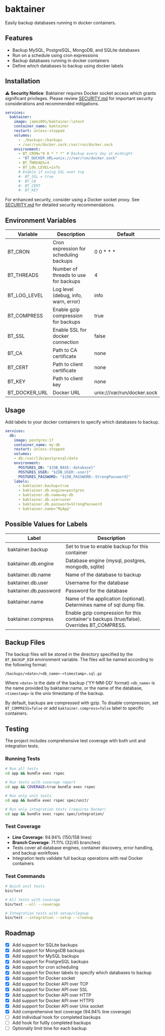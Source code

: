 # baktainer
Easily backup databases running in docker containers.
## Features
- Backup MySQL, PostgreSQL, MongoDB, and SQLite databases
- Run on a schedule using cron expressions
- Backup databases running in docker containers
- Define which databases to backup using docker labels
## Installation

⚠️ **Security Notice**: Baktainer requires Docker socket access which grants significant privileges. Please review [SECURITY.md](SECURITY.md) for important security considerations and recommended mitigations.

```yaml
services:
  baktainer:
    image: jamez001/baktainer:latest
    container_name: baktainer
    restart: unless-stopped
    volumes:
      - ./backups:/backups
      - /var/run/docker.sock:/var/run/docker.sock
    environment:
      - BT_CRON="0 0 * * *" # Backup every day at midnight
      - "BT_DOCKER_URL=unix:///var/run/docker.sock" 
      - BT_THREADS=4
      - BT_LOG_LEVEL=info
      # Enable if using SSL over tcp
      #- BT_SSL = true
      #- BT_CA
      #- BT_CERT
      #- BT_KEY    
```

For enhanced security, consider using a Docker socket proxy. See [SECURITY.md](SECURITY.md) for detailed security recommendations.

## Environment Variables
| Variable | Description | Default |
| -------- | ----------- | ------- |
| BT_CRON | Cron expression for scheduling backups | 0 0 * * * |
| BT_THREADS | Number of threads to use for backups | 4 |
| BT_LOG_LEVEL | Log level (debug, info, warn, error) | info |
| BT_COMPRESS | Enable gzip compression for backups | true |
| BT_SSL | Enable SSL for docker connection | false |
| BT_CA | Path to CA certificate | none |
| BT_CERT | Path to client certificate | none |
| BT_KEY | Path to client key | none |
| BT_DOCKER_URL | Docker URL | unix:///var/run/docker.sock |

## Usage
Add labels to your docker containers to specify which databases to backup. 
```yaml
services:
  db:
    image: postgres:17
    container_name: my-db
    restart: unless-stopped
    volumes:
    - db:/var/lib/postgresql/data
    environment:
      POSTGRES_DB: "${DB_BASE:-database}"
      POSTGRES_USER: "${DB_USER:-user}"
      POSTGRES_PASSWORD: "${DB_PASSWORD:-StrongPassword}"
    labels:
      - baktainer.backup=true
      - baktainer.db.engine=postgres
      - baktainer.db.name=my-db
      - baktainer.db.user=user
      - baktainer.db.password=StrongPassword
      - baktainer.name="MyApp"
```

## Possible Values for Labels
| Label | Description |
| ----- | ----------- |
| baktainer.backup | Set to true to enable backup for this container |
| baktainer.db.engine | Database engine (mysql, postgres, mongodb, sqlite) |
| baktainer.db.name | Name of the database to backup |
| baktainer.db.user | Username for the database |
| baktainer.db.password | Password for the database |
| baktainer.name | Name of the application (optional). Determines name of sql dump file. |
| baktainer.compress | Enable gzip compression for this container's backups (true/false). Overrides BT_COMPRESS. |

## Backup Files
The backup files will be stored in the directory specified by the `BT_BACKUP_DIR` environment variable. The files will be named according to the following format:
```
/backups/<date>/<db_name>-<timestamp>.sql.gz
```
Where `<date>` is the date of the backup ('YY-MM-DD' format) `<db_name>` is the name provided by baktainer.name, or the name of the database, `<timestamp>` is the unix timestamp of the backup.

By default, backups are compressed with gzip. To disable compression, set `BT_COMPRESS=false` or add `baktainer.compress=false` label to specific containers.

## Testing

The project includes comprehensive test coverage with both unit and integration tests.

### Running Tests
```bash
# Run all tests
cd app && bundle exec rspec

# Run tests with coverage report
cd app && COVERAGE=true bundle exec rspec

# Run only unit tests
cd app && bundle exec rspec spec/unit/

# Run only integration tests (requires Docker)
cd app && bundle exec rspec spec/integration/
```

### Test Coverage
- **Line Coverage**: 94.94% (150/158 lines)
- **Branch Coverage**: 71.11% (32/45 branches)
- Tests cover all database engines, container discovery, error handling, and backup workflows
- Integration tests validate full backup operations with real Docker containers

### Test Commands
```bash
# Quick unit tests
bin/test

# All tests with coverage
bin/test --all --coverage

# Integration tests with setup/cleanup
bin/test --integration --setup --cleanup
```

## Roadmap
- [x] Add support for SQLite backups
- [x] Add support for MongoDB backups
- [x] Add support for MySQL backups
- [x] Add support for PostgreSQL backups
- [x] Add support for cron scheduling
- [x] Add support for Docker labels to specify which databases to backup
- [x] Add support for Docker socket
- [x] Add support for Docker API over TCP
- [x] Add support for Docker API over SSL
- [x] Add support for Docker API over HTTP
- [x] Add support for Docker API over HTTPS
- [x] Add support for Docker API over Unix socket
- [x] Add comprehensive test coverage (94.94% line coverage)
- [ ] Add individual hook for completed backups
- [ ] Add hook for fullly completed backups
- [ ] Optionally limit time for each backup
